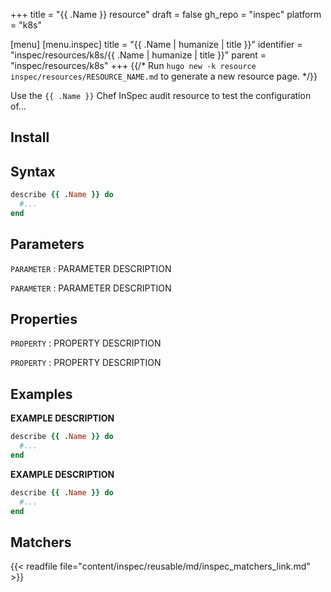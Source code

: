 +++
title = "{{ .Name }} resource"
draft = false
gh_repo = "inspec"
platform = "k8s"

[menu]
  [menu.inspec]
    title = "{{ .Name | humanize | title }}"
    identifier = "inspec/resources/k8s/{{ .Name | humanize | title }}"
    parent = "inspec/resources/k8s"
+++
{{/* Run `hugo new -k resource inspec/resources/RESOURCE_NAME.md` to generate a new resource page. */}}

Use the `{{ .Name }}` Chef InSpec audit resource to test the configuration of...

## Install

## Syntax

```ruby
describe {{ .Name }} do
  #...
end
```

## Parameters

`PARAMETER`
: PARAMETER DESCRIPTION

`PARAMETER`
: PARAMETER DESCRIPTION

## Properties

`PROPERTY`
: PROPERTY DESCRIPTION

`PROPERTY`
: PROPERTY DESCRIPTION

## Examples

**EXAMPLE DESCRIPTION**

```ruby
describe {{ .Name }} do
  #...
end
```

**EXAMPLE DESCRIPTION**

```ruby
describe {{ .Name }} do
  #...
end
```

## Matchers

{{< readfile file="content/inspec/reusable/md/inspec_matchers_link.md" >}}
